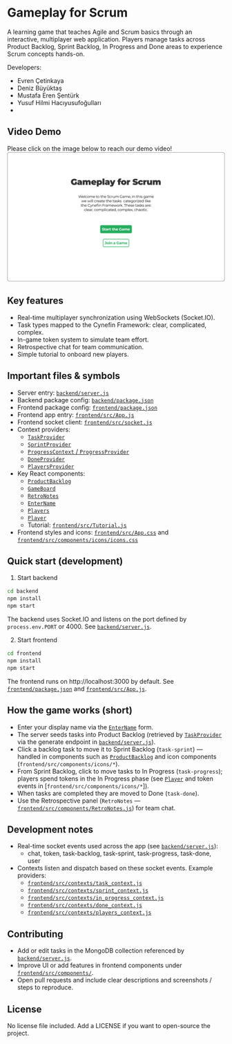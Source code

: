 # Gameplay for Scrum

A learning game that teaches Agile and Scrum basics through an interactive, multiplayer web application. Players manage tasks across Product Backlog, Sprint Backlog, In Progress and Done areas to experience Scrum concepts hands-on.

Developers:
- Evren Çetinkaya
- Deniz Büyüktaş
- Mustafa Eren Şentürk
- Yusuf Hilmi Hacıyusufoğulları
- 
## Video Demo
Please click on the image below to reach our demo video!
[![Our Demo](demo.png)](https://youtu.be/t8udjmgmowc)

## Key features
- Real-time multiplayer synchronization using WebSockets (Socket.IO).
- Task types mapped to the Cynefin Framework: clear, complicated, complex.
- In-game token system to simulate team effort.
- Retrospective chat for team communication.
- Simple tutorial to onboard new players.

## Important files & symbols
- Server entry: [`backend/server.js`](backend/server.js)  
- Backend package config: [`backend/package.json`](backend/package.json)  
- Frontend package config: [`frontend/package.json`](frontend/package.json)  
- Frontend app entry: [`frontend/src/App.js`](frontend/src/App.js)  
- Frontend socket client: [`frontend/src/socket.js`](frontend/src/socket.js)  
- Context providers:
  - [`TaskProvider`](frontend/src/contexts/task_context.js)
  - [`SprintProvider`](frontend/src/contexts/sprint_context.js)
  - [`ProgressContext` / `ProgressProvider`](frontend/src/contexts/in_progress_context.js)
  - [`DoneProvider`](frontend/src/contexts/done_context.js)
  - [`PlayersProvider`](frontend/src/contexts/players_context.js)
- Key React components:
  - [`ProductBacklog`](frontend/src/components/ProductBacklog.js)
  - [`GameBoard`](frontend/src/components/GameBoard.js)
  - [`RetroNotes`](frontend/src/components/RetroNotes.js)
  - [`EnterName`](frontend/src/components/EnterName.js)
  - [`Players`](frontend/src/components/Players.js)
  - [`Player`](frontend/src/components/Player.js)
  - Tutorial: [`frontend/src/Tutorial.js`](frontend/src/Tutorial.js)
- Frontend styles and icons: [`frontend/src/App.css`](frontend/src/App.css) and [`frontend/src/components/icons/icons.css`](frontend/src/components/icons/icons.css)

## Quick start (development)

1. Start backend
```sh
cd backend
npm install
npm start
```
The backend uses Socket.IO and listens on the port defined by `process.env.PORT` or 4000. See [`backend/server.js`](backend/server.js).

2. Start frontend
```sh
cd frontend
npm install
npm start
```
The frontend runs on http://localhost:3000 by default. See [`frontend/package.json`](frontend/package.json) and [`frontend/src/App.js`](frontend/src/App.js).

## How the game works (short)
- Enter your display name via the [`EnterName`](frontend/src/components/EnterName.js) form.
- The server seeds tasks into Product Backlog (retrieved by [`TaskProvider`](frontend/src/contexts/task_context.js) via the generate endpoint in [`backend/server.js`](backend/server.js)).
- Click a backlog task to move it to Sprint Backlog (`task-sprint`) — handled in components such as [`ProductBacklog`](frontend/src/components/ProductBacklog.js) and icon components (`frontend/src/components/icons/*`).
- From Sprint Backlog, click to move tasks to In Progress (`task-progress`); players spend tokens in the In Progress phase (see [`Player`](frontend/src/components/Player.js) and token events in [`frontend/src/components/icons/*`]).
- When tasks are completed they are moved to Done (`task-done`).
- Use the Retrospective panel (`RetroNotes` — [`frontend/src/components/RetroNotes.js`](frontend/src/components/RetroNotes.js)) for team chat.

## Development notes
- Real-time socket events used across the app (see [`backend/server.js`](backend/server.js)):
  - chat, token, task-backlog, task-sprint, task-progress, task-done, user
- Contexts listen and dispatch based on these socket events. Example providers:
  - [`frontend/src/contexts/task_context.js`](frontend/src/contexts/task_context.js)
  - [`frontend/src/contexts/sprint_context.js`](frontend/src/contexts/sprint_context.js)
  - [`frontend/src/contexts/in_progress_context.js`](frontend/src/contexts/in_progress_context.js)
  - [`frontend/src/contexts/done_context.js`](frontend/src/contexts/done_context.js)
  - [`frontend/src/contexts/players_context.js`](frontend/src/contexts/players_context.js)

## Contributing
- Add or edit tasks in the MongoDB collection referenced by [`backend/server.js`](backend/server.js).
- Improve UI or add features in frontend components under [`frontend/src/components/`](frontend/src/components/).
- Open pull requests and include clear descriptions and screenshots / steps to reproduce.

## License
No license file included. Add a LICENSE if you want to open-source the project.
